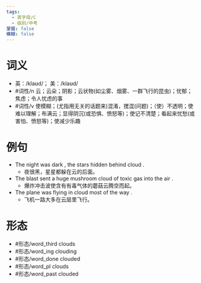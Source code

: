```yaml
---
tags:
  - 首字母/C
  - 级别/中考
掌握: false
模糊: false
---
```

# 词义
- 英：/klaʊd/； 美：/klaʊd/
- #词性/n  云；云朵；阴影；云状物(如尘雾、烟雾、一群飞行的昆虫)；忧郁；焦虑；令人忧虑的事
- #词性/v  使模糊；(尤指用无关的话题来)混淆，搅混(问题)；（使）不透明；使难以理解；布满云；显得阴沉(或恐惧、愤怒等)；使记不清楚；看起来忧愁(或害怕、愤怒等)；使减少乐趣
# 例句
- The night was dark , the stars hidden behind cloud .
	- 夜很黑，星星都躲在云的后面。
- The blast sent a huge mushroom cloud of toxic gas into the air .
	- 爆炸冲击波使含有有毒气体的蘑菇云腾空而起。
- The plane was flying in cloud most of the way .
	- 飞机一路大多在云层里飞行。
# 形态
- #形态/word_third clouds
- #形态/word_ing clouding
- #形态/word_done clouded
- #形态/word_pl clouds
- #形态/word_past clouded
